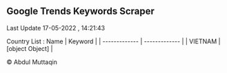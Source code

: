 

## Google Trends Keywords Scraper 
 
Last Update 17-05-2022 , 14:21:43

Country List :
 Name  | Keyword |
| ------------- | ------------- |
| VIETNAM | [object Object] |



© Abdul Muttaqin 
